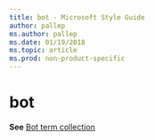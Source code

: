 ```yaml
---
title: bot - Microsoft Style Guide
author: pallep
ms.author: pallep
ms.date: 01/19/2018
ms.topic: article
ms.prod: non-product-specific
---
```


# bot

**See** [Bot term collection](/style-guide/a-z-word-list-term-collections/term-collections/bot-terms)
